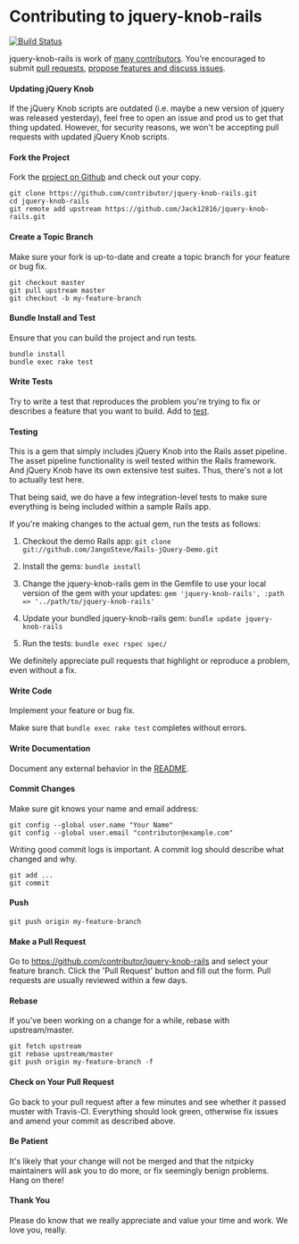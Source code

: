 Contributing to jquery-knob-rails
=====================

[![Build Status](https://travis-ci.org/Jack12816/jquery-knob-rails.svg?branch=master)](https://travis-ci.org/Jack12816/jquery-knob-rails)

jquery-knob-rails is work of [many
contributors](https://github.com/aterrien/jQuery-Knob/graphs/contributors).
You're encouraged to submit [pull
requests](https://github.com/aterrien/jQuery-Knob/pulls), [propose features
and discuss issues](https://github.com/aterrien/jQuery-Knob/issues).

#### Updating jQuery Knob

If the jQuery Knob scripts are outdated (i.e. maybe a new version of jquery was
released yesterday), feel free to open an issue and prod us to get that thing
updated. However, for security reasons, we won't be accepting pull requests
with updated jQuery Knob scripts.

#### Fork the Project

Fork the [project on Github](https://github.com/Jack12816/jquery-knob-rails)
and check out your copy.

```
git clone https://github.com/contributor/jquery-knob-rails.git
cd jquery-knob-rails
git remote add upstream https://github.com/Jack12816/jquery-knob-rails.git
```

#### Create a Topic Branch

Make sure your fork is up-to-date and create a topic branch for your feature or
bug fix.

```
git checkout master
git pull upstream master
git checkout -b my-feature-branch
```

#### Bundle Install and Test

Ensure that you can build the project and run tests.

```
bundle install
bundle exec rake test
```

#### Write Tests

Try to write a test that reproduces the problem you're trying to fix or
describes a feature that you want to build. Add to [test](test).

#### Testing

This is a gem that simply includes jQuery Knob into the Rails
asset pipeline. The asset pipeline functionality is well tested within the
Rails framework. And jQuery Knob have its own extensive
test suites. Thus, there's not a lot to actually test here.

That being said, we do have a few integration-level tests to make sure
everything is being included within a sample Rails app.

If you're making changes to the actual gem, run the tests as follows:

1. Checkout the demo Rails app: `git clone git://github.com/JangoSteve/Rails-jQuery-Demo.git`

2. Install the gems: `bundle install`

3. Change the jquery-knob-rails gem in the Gemfile to use your local
version of the gem with your updates: `gem 'jquery-knob-rails', :path => '../path/to/jquery-knob-rails'`

4. Update your bundled jquery-knob-rails gem: `bundle update jquery-knob-rails`

5. Run the tests: `bundle exec rspec spec/`

We definitely appreciate pull requests that highlight or reproduce a problem, even without a fix.

#### Write Code

Implement your feature or bug fix.

Make sure that `bundle exec rake test` completes without errors.

#### Write Documentation

Document any external behavior in the [README](README.md).

#### Commit Changes

Make sure git knows your name and email address:

```
git config --global user.name "Your Name"
git config --global user.email "contributor@example.com"
```

Writing good commit logs is important. A commit log should describe what
changed and why.

```
git add ...
git commit
```

#### Push

```
git push origin my-feature-branch
```

#### Make a Pull Request

Go to https://github.com/contributor/jquery-knob-rails and select your feature
branch. Click the 'Pull Request' button and fill out the form. Pull requests
are usually reviewed within a few days.

#### Rebase

If you've been working on a change for a while, rebase with upstream/master.

```
git fetch upstream
git rebase upstream/master
git push origin my-feature-branch -f
```

#### Check on Your Pull Request

Go back to your pull request after a few minutes and see whether it passed
muster with Travis-CI. Everything should look green, otherwise fix issues and
amend your commit as described above.

#### Be Patient

It's likely that your change will not be merged and that the nitpicky
maintainers will ask you to do more, or fix seemingly benign problems. Hang on
there!

#### Thank You

Please do know that we really appreciate and value your time and work. We love
you, really.

